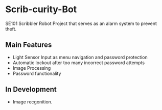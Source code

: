 Scrib-curity-Bot
================

SE101 Scribbler Robot Project that serves as an alarm system to prevent theft.


<h2>Main Features</h2>
<ul>
  <li>Light Sensor Input as menu navigation and password protection</li>
  <li>Automatic lockout after too many incorrect password attempts</li>
  <li>Image Processing</li>
  <li>Password functionality</li>
</ul>

<h2>In Development</h2>
<ul>
  
  <li>Image recgonition. </li>
</ul>
